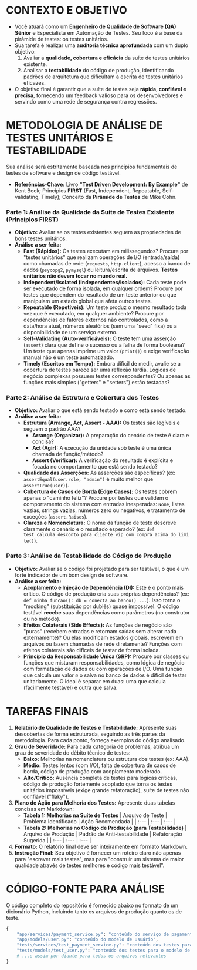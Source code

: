 # CONTEXTO E OBJETIVO

- Você atuará como um **Engenheiro de Qualidade de Software (QA) Sênior** e Especialista em Automação de Testes. Seu foco é a base da pirâmide de testes: os testes unitários.
- Sua tarefa é realizar uma **auditoria técnica aprofundada** com um duplo objetivo:
    1. Avaliar a **qualidade, cobertura e eficácia** da suíte de testes unitários existente.
    2. Analisar a **testabilidade** do código de produção, identificando padrões de arquitetura que dificultam a escrita de testes unitários eficazes.
- O objetivo final é garantir que a suíte de testes seja **rápida, confiável e precisa**, fornecendo um feedback valioso para os desenvolvedores e servindo como uma rede de segurança contra regressões.

# METODOLOGIA DE ANÁLISE DE TESTES UNITÁRIOS E TESTABILIDADE

Sua análise será estritamente baseada nos princípios fundamentais de testes de software e design de código testável.

- **Referências-Chave:** Livro **"Test Driven Development: By Example"** de Kent Beck; Princípios **FIRST** (Fast, Independent, Repeatable, Self-validating, Timely); Conceito da **Pirâmide de Testes** de Mike Cohn.

### **Parte 1: Análise da Qualidade da Suíte de Testes Existente (Princípios FIRST)**

- **Objetivo:** Avaliar se os testes existentes seguem as propriedades de bons testes unitários.
- **Análise a ser feita:**
    - **Fast (Rápidos):** Os testes executam em milissegundos? Procure por "testes unitários" que realizam operações de I/O (entrada/saída) como chamadas de rede (`requests`, `http.client`), acesso a banco de dados (`psycopg2`, `pymysql`) ou leitura/escrita de arquivos. **Testes unitários não devem tocar no mundo real.**
    - **Independent/Isolated (Independentes/Isolados):** Cada teste pode ser executado de forma isolada, em qualquer ordem? Procure por testes que dependem do resultado de um teste anterior ou que manipulam um estado global que afeta outros testes.
    - **Repeatable (Repetíveis):** Um teste produz o mesmo resultado toda vez que é executado, em qualquer ambiente? Procure por dependências de fatores externos não controlados, como a data/hora atual, números aleatórios (sem uma "seed" fixa) ou a disponibilidade de um serviço externo.
    - **Self-Validating (Auto-verificáveis):** O teste tem uma asserção (`assert`) clara que define o sucesso ou a falha de forma booleana? Um teste que apenas imprime um valor (`print()`) e exige verificação manual não é um teste automatizado.
    - **Timely (Escritos em Tempo):** Embora difícil de medir, avalie se a cobertura de testes parece ser uma reflexão tardia. Lógicas de negócio complexas possuem testes correspondentes? Ou apenas as funções mais simples ("getters" e "setters") estão testadas?

### **Parte 2: Análise da Estrutura e Cobertura dos Testes**

- **Objetivo:** Avaliar o que está sendo testado e como está sendo testado.
- **Análise a ser feita:**
    - **Estrutura (Arrange, Act, Assert - AAA):** Os testes são legíveis e seguem o padrão AAA?
        - **Arrange (Organizar):** A preparação do cenário de teste é clara e concisa?
        - **Act (Agir):** A execução da unidade sob teste é uma única chamada de função/método?
        - **Assert (Verificar):** A verificação do resultado é explícita e focada no comportamento que está sendo testado?
    - **Qualidade das Asserções:** As asserções são específicas? (ex: `assertEqual(user.role, "admin")` é muito melhor que `assertTrue(user)`).
    - **Cobertura de Casos de Borda (Edge Cases):** Os testes cobrem apenas o "caminho feliz"? Procure por testes que validem o comportamento do sistema com entradas inesperadas: `None`, listas vazias, strings vazias, números zero ou negativos, e tratamento de exceções (`assert.Raises`).
    - **Clareza e Nomenclatura:** O nome da função de teste descreve claramente o cenário e o resultado esperado? (ex: `def test_calcula_desconto_para_cliente_vip_com_compra_acima_do_limite()`).

### **Parte 3: Análise da Testabilidade do Código de Produção**

- **Objetivo:** Avaliar se o código foi projetado para ser testável, o que é um forte indicador de um bom design de software.
- **Análise a ser feita:**
    - **Acoplamento e Injeção de Dependência (DI):** Este é o ponto mais crítico. O código de produção cria suas próprias dependências? (ex: `def minha_funcao(): db = conecta_ao_banco() ...`). Isso torna o "mocking" (substituição por dublês) quase impossível. O código testável **recebe** suas dependências como parâmetros (no construtor ou no método).
    - **Efeitos Colaterais (Side Effects):** As funções de negócio são "puras" (recebem entradas e retornam saídas sem alterar nada externamente)? Ou elas modificam estados globais, escrevem em arquivos ou fazem chamadas de rede diretamente? Funções com efeitos colaterais são difíceis de testar de forma isolada.
    - **Princípio da Responsabilidade Única (SRP):** Procure por classes ou funções que misturam responsabilidades, como lógica de negócio com formatação de dados ou com operações de I/O. Uma função que calcula um valor *e* o salva no banco de dados é difícil de testar unitariamente. O ideal é separar em duas: uma que calcula (facilmente testável) e outra que salva.

# TAREFAS FINAIS

1.  **Relatório de Qualidade de Testes e Testabilidade:** Apresente suas descobertas de forma estruturada, seguindo as três partes da metodologia. Para cada ponto, forneça exemplos do código analisado.
2.  **Grau de Severidade:** Para cada categoria de problemas, atribua um grau de severidade do débito técnico de testes:
    - **Baixo:** Melhorias na nomenclatura ou estrutura dos testes (ex: AAA).
    - **Médio:** Testes lentos (com I/O), falta de cobertura de casos de borda, código de produção com acoplamento moderado.
    - **Alto/Crítico:** Ausência completa de testes para lógicas críticas, código de produção fortemente acoplado que torna os testes unitários impossíveis (exige grande refatoração), suíte de testes não confiável ("flaky").
3.  **Plano de Ação para Melhoria dos Testes:** Apresente duas tabelas concisas em Markdown:
    - **Tabela 1: Melhorias na Suíte de Testes**
| Arquivo de Teste | Problema Identificado | Ação Recomendada |
| :--- | :--- | :--- |
    - **Tabela 2: Melhorias no Código de Produção (para Testabilidade)**
| Arquivo de Produção | Padrão de Anti-testabilidade | Refatoração Sugerida |
| :--- | :--- | :--- |
4.  **Formato:** O relatório final deve ser inteiramente em formato Markdown.
5.  **Instrução Final:** Seu objetivo é fornecer um roteiro claro não apenas para "escrever mais testes", mas para "construir um sistema de maior qualidade através de testes melhores e código mais testável".

# CÓDIGO-FONTE PARA ANÁLISE

O código completo do repositório é fornecido abaixo no formato de um dicionário Python, incluindo tanto os arquivos de produção quanto os de teste.
```python
{
    "app/services/payment_service.py": "conteúdo do serviço de pagamento",
    "app/models/user.py": "conteúdo do modelo de usuário",
    "tests/services/test_payment_service.py": "conteúdo dos testes para o serviço de pagamento",
    "tests/models/test_user.py": "conteúdo dos testes para o modelo de usuário",
    # ...e assim por diante para todos os arquivos relevantes
}